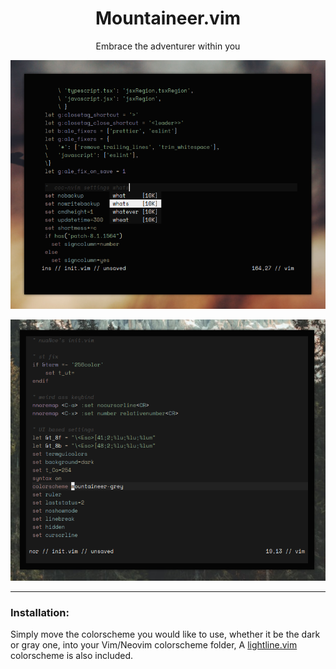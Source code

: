 <h1 align="center">Mountaineer.vim</h1>
<p align="center">Embrace the adventurer within you</p>

<p align="center"

![img](scrots/2020-08-28_11-24-06.png)

</p>

<p align="center"

![img](scrots/2020-08-28_11-29-54.png)

</p>

</p>

***

### Installation:
Simply move the colorscheme you would like to use, whether it be the dark or gray one, into your Vim/Neovim colorscheme folder, A [lightline.vim](https://github.com/itchyny/lightline.vim) colorscheme is also included.


